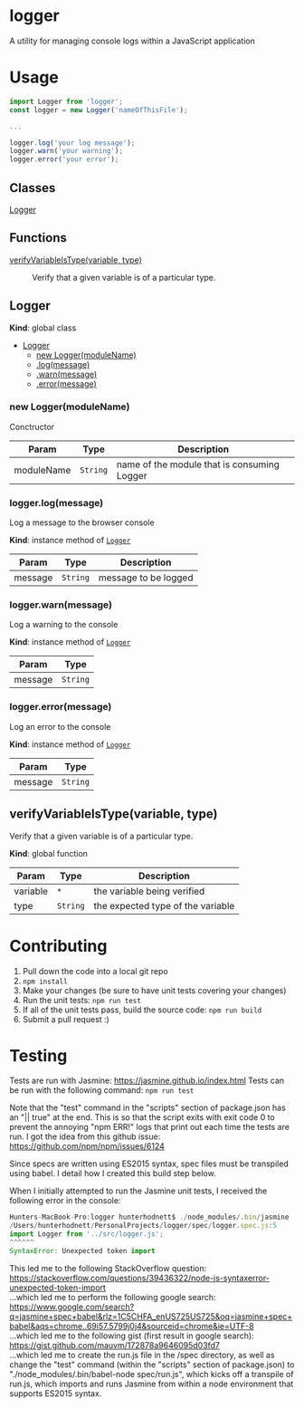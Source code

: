 # logger
A utility for managing console logs within a JavaScript application

# Usage
```javascript
import Logger from 'logger';
const logger = new Logger('nameOfThisFile');

...

logger.log('your log message');
logger.warn('your warning');
logger.error('your error');
```

## Classes

<dl>
<dt><a href="#Logger">Logger</a></dt>
<dd></dd>
</dl>

## Functions

<dl>
<dt><a href="#verifyVariableIsType">verifyVariableIsType(variable, type)</a></dt>
<dd><p>Verify that a given variable is of a particular type.</p>
</dd>
</dl>

<a name="Logger"></a>

## Logger
**Kind**: global class  

* [Logger](#Logger)
    * [new Logger(moduleName)](#new_Logger_new)
    * [.log(message)](#Logger+log)
    * [.warn(message)](#Logger+warn)
    * [.error(message)](#Logger+error)

<a name="new_Logger_new"></a>

### new Logger(moduleName)
Conctructor


| Param | Type | Description |
| --- | --- | --- |
| moduleName | <code>String</code> | name of the module that is consuming Logger |

<a name="Logger+log"></a>

### logger.log(message)
Log a message to the browser console

**Kind**: instance method of [<code>Logger</code>](#Logger)  

| Param | Type | Description |
| --- | --- | --- |
| message | <code>String</code> | message to be logged |

<a name="Logger+warn"></a>

### logger.warn(message)
Log a warning to the console

**Kind**: instance method of [<code>Logger</code>](#Logger)  

| Param | Type |
| --- | --- |
| message | <code>String</code> | 

<a name="Logger+error"></a>

### logger.error(message)
Log an error to the console

**Kind**: instance method of [<code>Logger</code>](#Logger)  

| Param | Type |
| --- | --- |
| message | <code>String</code> | 

<a name="verifyVariableIsType"></a>

## verifyVariableIsType(variable, type)
Verify that a given variable is of a particular type.

**Kind**: global function  

| Param | Type | Description |
| --- | --- | --- |
| variable | <code>\*</code> | the variable being verified |
| type | <code>String</code> | the expected type of the variable |

# Contributing
1. Pull down the code into a local git repo
2. `npm install`
3. Make your changes (be sure to have unit tests covering your changes)
4. Run the unit tests: `npm run test`
5. If all of the unit tests pass, build the source code: `npm run build`
6. Submit a pull request :)

# Testing
Tests are run with Jasmine: https://jasmine.github.io/index.html
Tests can be run with the following command: `npm run test`

Note that the "test" command in the "scripts" section of package.json has an "|| true" at the end. This is so that the
script exits with exit code 0 to prevent the annoying "npm ERR!" logs that print out each time the tests are run.
I got the idea from this github issue: https://github.com/npm/npm/issues/6124

Since specs are written using ES2015 syntax, spec files must be transpiled using babel. I detail how I created this build
step below.

When I initially attempted to run the Jasmine unit tests, I received the following error in the console:
```javascript
Hunters-MacBook-Pro:logger hunterhodnett$ ./node_modules/.bin/jasmine
/Users/hunterhodnett/PersonalProjects/logger/spec/logger.spec.js:5
import Logger from '../src/logger.js';
^^^^^^
SyntaxError: Unexpected token import
```

This led me to the following StackOverflow question: https://stackoverflow.com/questions/39436322/node-js-syntaxerror-unexpected-token-import  
...which led me to perform the following google search: https://www.google.com/search?q=jasmine+spec+babel&rlz=1C5CHFA_enUS725US725&oq=jasmine+spec+babel&aqs=chrome..69i57.5799j0j4&sourceid=chrome&ie=UTF-8  
...which led me to the following gist (first result in google search): https://gist.github.com/mauvm/172878a9646095d03fd7  
...which led me to create the run.js file in the /spec directory, as well as change the "test" command (within the
"scripts" section of package.json) to "./node_modules/.bin/babel-node spec/run.js", which kicks off a transpile of run.js,
which imports and runs Jasmine from within a node environment that supports ES2015 syntax.  